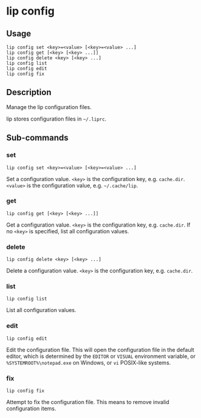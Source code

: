 # lip config

## Usage

```shell
lip config set <key>=<value> [<key>=<value> ...]
lip config get [<key> [<key> ...]]
lip config delete <key> [<key> ...]
lip config list
lip config edit
lip config fix
```

## Description

Manage the lip configuration files.

lip stores configuration files in `~/.liprc`.

## Sub-commands

### set

```shell
lip config set <key>=<value> [<key>=<value> ...]
```

Set a configuration value. `<key>` is the configuration key, e.g. `cache.dir`. `<value>` is the configuration value, e.g. `~/.cache/lip`.

### get

```shell
lip config get [<key> [<key> ...]]
```

Get a configuration value. `<key>` is the configuration key, e.g. `cache.dir`. If no `<key>` is specified, list all configuration values.

### delete

```shell
lip config delete <key> [<key> ...]
```

Delete a configuration value. `<key>` is the configuration key, e.g. `cache.dir`.

### list

```shell
lip config list
```

List all configuration values.

### edit

```shell
lip config edit
```

Edit the configuration file. This will open the configuration file in the default editor, which is determined by the `EDITOR` or `VISUAL` environment variable, or `%SYSTEMROOT%\notepad.exe` on Windows, or `vi` POSIX-like systems.

### fix

```shell
lip config fix
```

Attempt to fix the configuration file. This means to remove invalid configuration items.
